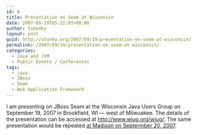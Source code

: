 ```yaml
---
id: 8
title: Presentation on Seam at Wisconsin
date: 2007-09-19T05:22:03+00:00
author: tshanky
layout: post
guid: http://shanky.org/2007/09/19/presentation-on-seam-at-wisconsin/
permalink: /2007/09/19/presentation-on-seam-at-wisconsin/
categories:
  - Java and JVM
  - Public Events / Conferences
tags:
  - java
  - JBoss
  - Seam
  - Web Application Framework
---
```

I am presenting on JBoss Seam at the Wisconsin Java Users Group on September 19, 2007 in Brookfield, WI &#8212; west of Milwuakee. The details of the presentation can be accessed at <a title="Wisconsin Java Users Group" href="http://www.wjug.org/wjug/" target="_blank">http://www.wjug.org/wjug/</a>. The same presentation would be repeated <a title="Madison Java User Group" href="http://www.wjug.org/madjug/" target="_blank">at Madison on Septermber 20, 2007</a>.